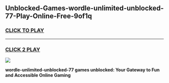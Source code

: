 
## Unblocked-Games-wordle-unlimited-unblocked-77-Play-Online-Free-9of1q
<h3>
<a href="https://premium76.site?title=wordle-unlimited-unblocked-77&ref=26A">CLICK TO PLAY</a></h3>
<hr>

<h3>
<a href="https://premium76.site?title=wordle-unlimited-unblocked-77&ref=26A">CLICK 2 PLAY</a>
  
</h3>

<a href="https://premium76.site?title=wordle-unlimited-unblocked-77&ref=26A"><img src="https://clearcache.store/games.png"></a>


**wordle-unlimited-unblocked-77 games unblocked: Your Gateway to Fun and Accessible Online Gaming**
